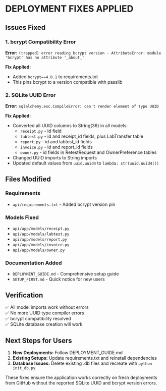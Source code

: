 # DEPLOYMENT FIXES APPLIED

## Issues Fixed

### 1. bcrypt Compatibility Error
**Error:** `(trapped) error reading bcrypt version - AttributeError: module 'bcrypt' has no attribute '_about_'`

**Fix Applied:**
- Added `bcrypt==4.0.1` to requirements.txt
- This pins bcrypt to a version compatible with passlib

### 2. SQLite UUID Error  
**Error:** `sqlalchemy.exc.CompileError: can't render element of type UUID`

**Fix Applied:**
- Converted all UUID columns to String(36) in all models:
  - `receipt.py` - id field
  - `labtest.py` - id and receipt_id fields, plus LabTransfer table
  - `report.py` - id and labtest_id fields  
  - `invoice.py` - id and report_id fields
  - `owner.py` - id fields in RetestRequest and OwnerPreference tables
- Changed UUID imports to String imports
- Updated default values from `uuid.uuid4` to `lambda: str(uuid.uuid4())`

## Files Modified

### Requirements
- `api/requirements.txt` - Added bcrypt version pin

### Models Fixed
- `api/app/models/receipt.py`
- `api/app/models/labtest.py` 
- `api/app/models/report.py`
- `api/app/models/invoice.py`
- `api/app/models/owner.py`

### Documentation Added
- `DEPLOYMENT_GUIDE.md` - Comprehensive setup guide
- `SETUP_FIRST.md` - Quick notice for new users

## Verification

✅ All model imports work without errors  
✅ No more UUID type compiler errors  
✅ bcrypt compatibility resolved  
✅ SQLite database creation will work  

## Next Steps for Users

1. **New Deployments:** Follow DEPLOYMENT_GUIDE.md
2. **Existing Setups:** Update requirements.txt and reinstall dependencies
3. **Database Issues:** Delete existing .db files and recreate with `python init_db.py`

These fixes ensure the application works correctly on fresh deployments from GitHub without the reported SQLite UUID and bcrypt version errors.
